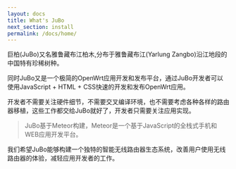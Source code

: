 ```yaml
---
layout: docs
title: What's JuBo  
next_section: install 
permalink: /docs/home/
---
```


巨柏(JuBo)又名雅鲁藏布江柏木,分布于雅鲁藏布江(Yarlung Zangbo)沿江地段的中国特有珍稀树种。

同时JuBo又是一个极简的OpenWrt应用开发和发布平台，通过JuBo开发者可以使用JavaScript + HTML + CSS快速的开发和发布OpenWrt应用。

开发者不需要关注硬件细节，不需要交叉编译环境，也不需要考虑各种各样的路由器移植，这些工作都交给JuBo就好了，开发者只需要关注应用实现。

> JuBo基于Meteor构建，Meteor是一个基于JavaScript的全栈式手机和WEB应用开发平台。

我们希望JuBo能够构建一个独特的智能无线路由器生态系统，改善用户使用无线路由器的体验，减轻应用开发者的工作。

